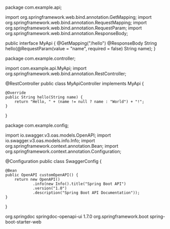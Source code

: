 package com.example.api;

import org.springframework.web.bind.annotation.GetMapping;
import org.springframework.web.bind.annotation.RequestMapping;
import org.springframework.web.bind.annotation.RequestParam;
import org.springframework.web.bind.annotation.ResponseBody;

public interface MyApi {
    @GetMapping("/hello")
    @ResponseBody
    String hello(@RequestParam(value = "name", required = false) String name);
}

package com.example.controller;

import com.example.api.MyApi;
import org.springframework.web.bind.annotation.RestController;

@RestController
public class MyApiController implements MyApi {

    @Override
    public String hello(String name) {
        return "Hello, " + (name != null ? name : "World") + "!";
    }
}


package com.example.config;

import io.swagger.v3.oas.models.OpenAPI;
import io.swagger.v3.oas.models.info.Info;
import org.springframework.context.annotation.Bean;
import org.springframework.context.annotation.Configuration;

@Configuration
public class SwaggerConfig {

    @Bean
    public OpenAPI customOpenAPI() {
        return new OpenAPI()
                .info(new Info().title("Spring Boot API")
                .version("1.0")
                .description("Spring Boot API Documentation"));
    }
}


<dependency>
    <groupId>org.springdoc</groupId>
    <artifactId>springdoc-openapi-ui</artifactId>
    <version>1.7.0</version>
</dependency>
<dependency>
    <groupId>org.springframework.boot</groupId>
    <artifactId>spring-boot-starter-web</artifactId>
</dependency>
